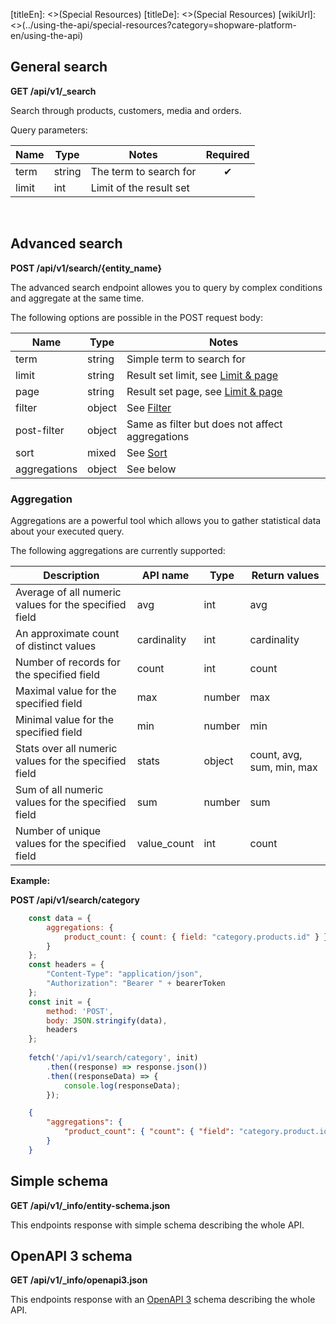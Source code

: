 
[titleEn]: <>(Special Resources)
[titleDe]: <>(Special Resources)
[wikiUrl]: <>(../using-the-api/special-resources?category=shopware-platform-en/using-the-api)

## General search

**GET /api/v1/_search**

Search through products, customers, media and orders.

Query parameters:

| Name  | Type   | Notes                   | Required |
| ----- | ------ | ----------------------- | :------: |
| term  | string | The term to search for  |    ✔     |
| limit | int    | Limit of the result set |          |

 

## Advanced search

**POST /api/v1/search/{entity\_name}**

The advanced search endpoint allowes you to query by complex conditions
and aggregate at the same time.

The following options are possible in the POST request
body:

| Name         | Type   | Notes                                                                                                                  |
| ------------ | ------ | ---------------------------------------------------------------------------------------------------------------------- |
| term         | string | Simple term to search for                                                                                              |
| limit        | string | Result set limit, see [Limit & page](./50-filter-search-limit.md#limit-and-page) |
| page         | string | Result set page, see [Limit & page](./50-filter-search-limit.md#limit-and-page)  |
| filter       | object | See [Filter](./50-filter-search-limit.md#filter)                                 |
| post-filter  | object | Same as filter but does not affect aggregations                                                                        |
| sort         | mixed  | See [Sort](./50-filter-search-limit.md#sort)                                     |
| aggregations | object | See below                                                                                                              |

### Aggregation

Aggregations are a powerful tool which allows you to gather statistical
data about your executed query.

The following aggregations are currently
supported:

| Description                                           | API name     | Type   | Return values             |
| ----------------------------------------------------- | ------------ | ------ | ------------------------- |
| Average of all numeric values for the specified field | avg          | int    | avg                       |
| An approximate count of distinct values               | cardinality  | int    | cardinality               |
| Number of records for the specified field             | count        | int    | count                     |
| Maximal value for the specified field                 | max          | number | max                       |
| Minimal value for the specified field                 | min          | number | min                       |
| Stats over all numeric values for the specified field | stats        | object | count, avg, sum, min, max |
| Sum of all numeric values for the specified field     | sum          | number | sum                       |
| Number of unique values for the specified field       | value\_count | int    | count                     |

**Example:**

**POST /api/v1/search/category**


```javascript
    const data = {
        aggregations: {
            product_count: { count: { field: "category.products.id" } }
        }
    };
    const headers = { 
        "Content-Type": "application/json",
        "Authorization": "Bearer " + bearerToken
    };
    const init = {
        method: 'POST',
        body: JSON.stringify(data),
        headers
    };
    
    fetch('/api/v1/search/category', init)
        .then((response) => response.json())
        .then((responseData) => {
            console.log(responseData);
        });
```

```json
    {
        "aggregations": {
            "product_count": { "count": { "field": "category.product.id" } }
        }
    }
```

## Simple schema

**GET /api/v1/_info/entity-schema.json**

This endpoints response with simple schema describing the whole API.

## OpenAPI 3 schema

**GET /api/v1/_info/openapi3.json**

This endpoints response with an
[OpenAPI 3](https://github.com/OAI/OpenAPI-Specification/blob/master/versions/3.0.1.md)
schema describing the whole API. 
